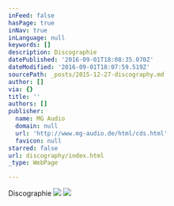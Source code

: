 ```yaml
---
inFeed: false
hasPage: true
inNav: true
inLanguage: null
keywords: []
description: Discographie
datePublished: '2016-09-01T18:08:35.070Z'
dateModified: '2016-09-01T18:07:59.519Z'
sourcePath: _posts/2015-12-27-discography.md
author: []
via: {}
title: ''
authors: []
publisher:
  name: MG Audio
  domain: null
  url: 'http://www.mg-audio.de/html/cds.html'
  favicon: null
starred: false
url: discography/index.html
_type: WebPage

---
```

Discographie
![](https://s3-us-west-2.amazonaws.com/the-grid-img/p/b9cc492cb50091e7fc626c409941d924de4ac2a5.jpg)
![](https://s3-us-west-2.amazonaws.com/the-grid-img/p/e3c99c13a45579247e26607303fcd945cdfd2e43.png)
